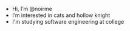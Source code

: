 - Hi, I’m @noirme
- I’m interested in cats and hollow knight
- I'm studying software engineering at college



